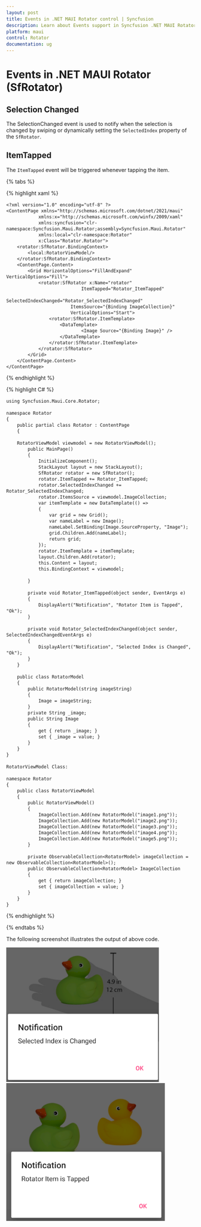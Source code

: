 ```yaml
---
layout: post
title: Events in .NET MAUI Rotator control | Syncfusion
description: Learn about Events support in Syncfusion .NET MAUI Rotator (SfRotator) control, its elements, and more.
platform: maui 
control: Rotator 
documentation: ug
---
```


# Events in .NET MAUI Rotator (SfRotator)

## Selection Changed

The SelectionChanged event is used to notify when the selection is changed by swiping or dynamically setting the `SelectedIndex` property of the `SfRotator`.

## ItemTapped

The `ItemTapped` event will be triggered whenever tapping the item.

{% tabs %}

{% highlight xaml %}

    <?xml version="1.0" encoding="utf-8" ?>
    <ContentPage xmlns="http://schemas.microsoft.com/dotnet/2021/maui"
                xmlns:x="http://schemas.microsoft.com/winfx/2009/xaml"
                xmlns:syncfusion="clr-namespace:Syncfusion.Maui.Rotator;assembly=Syncfusion.Maui.Rotator"
                xmlns:local="clr-namespace:Rotator"
                x:Class="Rotator.Rotator">
        <rotator:SfRotator.BindingContext>
            <local:RotatorViewModel/>
        </rotator:SfRotator.BindingContext>
        <ContentPage.Content>
            <Grid HorizontalOptions="FillAndExpand" VerticalOptions="Fill">
                <rotator:SfRotator x:Name="rotator" 
                                ItemTapped="Rotator_ItemTapped"
                                SelectedIndexChanged="Rotator_SelectedIndexChanged"
                            ItemsSource="{Binding ImageCollection}" 
                            VerticalOptions="Start">
                    <rotator:SfRotator.ItemTemplate>
                        <DataTemplate>
                                <Image Source="{Binding Image}" />
                        </DataTemplate>
                    </rotator:SfRotator.ItemTemplate>
                </rotator:SfRotator>
            </Grid>
        </ContentPage.Content>
    </ContentPage>

{% endhighlight %}

{% highlight C# %}

    using Syncfusion.Maui.Core.Rotator;

    namespace Rotator
    {
        public partial class Rotator : ContentPage
        {

        RotatorViewModel viewmodel = new RotatorViewModel();
            public MainPage()
            {
                InitializeComponent();
                StackLayout layout = new StackLayout();
                SfRotator rotator = new SfRotator();
                rotator.ItemTapped += Rotator_ItemTapped;
                rotator.SelectedIndexChanged += Rotator_SelectedIndexChanged;
                rotator.ItemsSource = viewmodel.ImageCollection;
                var itemTemplate = new DataTemplate(() =>
                {
                    var grid = new Grid();
                    var nameLabel = new Image();
                    nameLabel.SetBinding(Image.SourceProperty, "Image");
                    grid.Children.Add(nameLabel);
                    return grid;
                });
                rotator.ItemTemplate = itemTemplate;
                layout.Children.Add(rotator);
                this.Content = layout;
                this.BindingContext = viewmodel;

            }

            private void Rotator_ItemTapped(object sender, EventArgs e)
            {
                DisplayAlert("Notification", "Rotator Item is Tapped", "Ok");
            }

            private void Rotator_SelectedIndexChanged(object sender, SelectedIndexChangedEventArgs e)
            {
                DisplayAlert("Notification", "Selected Index is Changed", "Ok");
            }
        }

        public class RotatorModel
        {
            public RotatorModel(string imageString)
            {
                Image = imageString;
            }
            private String _image;
            public String Image
            {
                get { return _image; }
                set { _image = value; }
            }
        }
    }

    RotatorViewModel Class:

    namespace Rotator
    {
        public class RotatorViewModel
        {
            public RotatorViewModel()
            {
                ImageCollection.Add(new RotatorModel("image1.png"));
                ImageCollection.Add(new RotatorModel("image2.png"));
                ImageCollection.Add(new RotatorModel("image3.png"));
                ImageCollection.Add(new RotatorModel("image4.png"));
                ImageCollection.Add(new RotatorModel("image5.png"));
            }

            private ObservableCollection<RotatorModel> imageCollection = new ObservableCollection<RotatorModel>();
            public ObservableCollection<RotatorModel> ImageCollection
            {
                get { return imageCollection; }
                set { imageCollection = value; }
            }
        }
    }

{% endhighlight %}

{% endtabs %}

The following screenshot illustrates the output of above code.

![Rotator_SelectedIndexChanged](images/SelectedIndexChanged.png)
![Rotator_ItemTapped](images/ItemTapped.png)




   




